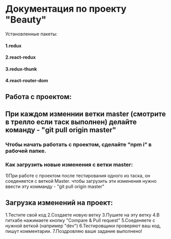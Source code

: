 # Документация по проекту "Beauty"
Установленные пакеты:
#### 1.redux
#### 2.react-redux
#### 3.redux-thunk
#### 4.react-router-dom

## Работа с проектом:



## При каждом изменнии ветки master (смотрите в трелло если таск выполнен) делайте команду - "git pull origin master"

### Чтобы начать работать с проектом, сделайте "npm i" в рабочей папке.

### Как загрузить новые изменения с ветки master:
1)При работе с проектом после тестирования одного из таска, он соеденяется с веткой Master. чтобы загрузить эти изменения нужно ввести эту комманду - "git pull origin master"


## Загрузка изменений на проект:

1.Тестите свой код
2.Создаете новую ветку
3.Пушите на эту ветку
4.В гитхабе нажимаете кнопку "Compare & Pull request"
5.Cоеденяете с нужной веткой (например "dev")
6.Тестировщики проверяют ваш код, пишут комментарии.
7.Поздровляю ваше задание выполнено!




